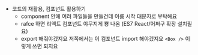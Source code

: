 - 코드의 재활용, 컴포넌트 활용하기
    - component 안에 여러 파일들을 만들건데 이름 시작 대문자로 부탁해요
    - rafce 하면 리액트 컴포넌트 야무지게 뿅 나옴 (ES7 React/어쩌구 확장 설치필요)
    - export 해줘야겠지요 저쪽에서는 이 컴포넌트 import 해야겠지요 `<Box />` 이렇게 쓰면 되지요